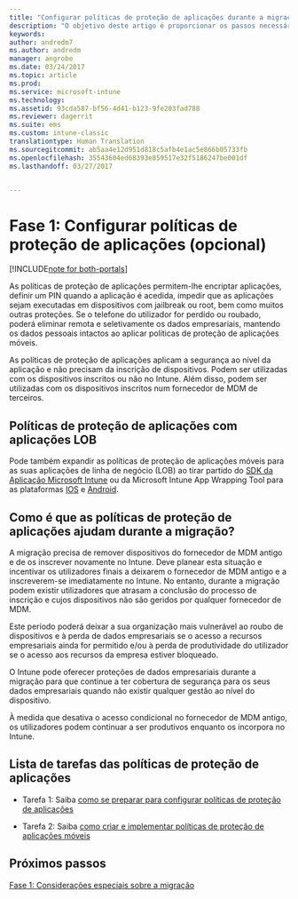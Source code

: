 ```yaml
---
title: "Configurar políticas de proteção de aplicações durante a migração do Intune | Documentos da Microsoft"
description: "O objetivo deste artigo é proporcionar os passos necessários para configurar as políticas de proteção de aplicações durante a migração do Intune."
keywords: 
author: andredm7
ms.author: andredm
manager: angrobe
ms.date: 03/24/2017
ms.topic: article
ms.prod: 
ms.service: microsoft-intune
ms.technology: 
ms.assetid: 93cda587-bf56-4d41-b123-9fe203fad788
ms.reviewer: dagerrit
ms.suite: ems
ms.custom: intune-classic
translationtype: Human Translation
ms.sourcegitcommit: ab5aa4e12d951d818c5afb4e1ac5e866b05733fb
ms.openlocfilehash: 35543604ed68393e859517e32f5186247be001df
ms.lasthandoff: 03/27/2017


---
```


# <a name="phase-1-configure-app-protection-policies-optional"></a>Fase 1: Configurar políticas de proteção de aplicações (opcional)

[!INCLUDE[note for both-portals](../includes/note-for-both-portals.md)]

As políticas de proteção de aplicações permitem-lhe encriptar aplicações, definir um PIN quando a aplicação é acedida, impedir que as aplicações sejam executadas em dispositivos com jailbreak ou root, bem como muitos outras proteções. Se o telefone do utilizador for perdido ou roubado, poderá eliminar remota e seletivamente os dados empresariais, mantendo os dados pessoais intactos ao aplicar políticas de proteção de aplicações móveis.

As políticas de proteção de aplicações aplicam a segurança ao nível da aplicação e não precisam da inscrição de dispositivos. Podem ser utilizadas com os dispositivos inscritos ou não no Intune. Além disso, podem ser utilizadas com os dispositivos inscritos num fornecedor de MDM de terceiros.

## <a name="app-protection-policies-with-lob-apps"></a>Políticas de proteção de aplicações com aplicações LOB

Pode também expandir as políticas de proteção de aplicações móveis para as suas aplicações de linha de negócio (LOB) ao tirar partido do [SDK da Aplicação Microsoft Intune](https://docs.microsoft.com/intune/deploy-use/use-the-sdk-to-enable-apps-for-mobile-application-management) ou da Microsoft Intune App Wrapping Tool para as plataformas [IOS](https://www.microsoft.com/en-us/download/details.aspx?id=45218&751be11f-ede8-5a0c-058c-2ee190a24fa6=True) e [Android](https://www.microsoft.com/en-us/download/details.aspx?id=47267).

## <a name="how-do-app-protection-policies-help-during-migration"></a>Como é que as políticas de proteção de aplicações ajudam durante a migração?

A migração precisa de remover dispositivos do fornecedor de MDM antigo e de os inscrever novamente no Intune. Deve planear esta situação e incentivar os utilizadores finais a deixarem o fornecedor de MDM antigo e a inscreverem-se imediatamente no Intune. No entanto, durante a migração podem existir utilizadores que atrasam a conclusão do processo de inscrição e cujos dispositivos não são geridos por qualquer fornecedor de MDM.

Este período poderá deixar a sua organização mais vulnerável ao roubo de dispositivos e à perda de dados empresariais se o acesso a recursos empresariais ainda for permitido e/ou à perda de produtividade do utilizador se o acesso aos recursos da empresa estiver bloqueado.

O Intune pode oferecer proteções de dados empresariais durante a migração para que continue a ter cobertura de segurança para os seus dados empresariais quando não existir qualquer gestão ao nível do dispositivo.

À medida que desativa o acesso condicional no fornecedor de MDM antigo, os utilizadores podem continuar a ser produtivos enquanto os incorpora no Intune.

## <a name="task-list-for-app-protection-policies"></a>Lista de tarefas das políticas de proteção de aplicações

-   Tarefa 1: Saiba [como se preparar para configurar políticas de proteção de aplicações](https://docs.microsoft.com/en-us/intune/deploy-use/get-ready-to-configure-mobile-app-management-policies-with-microsoft-intune)

-   Tarefa 2: Saiba [como criar e implementar políticas de proteção de aplicações móveis](https://docs.microsoft.com/en-us/intune/deploy-use/create-and-deploy-mobile-app-management-policies-with-microsoft-intune)

## <a name="next-steps"></a>Próximos passos 

[Fase 1: Considerações especiais sobre a migração](https://docs.microsoft.com/intune/plan-design/migration-phase1-special-migration-considerations)

